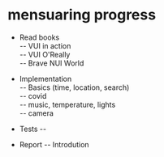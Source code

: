 # mensuaring progress

- Read books   
-- VUI in action  
-- VUI O'Really  
-- Brave NUI World    

- Implementation  
-- Basics (time, location, search)  
-- covid  
-- music, temperature, lights  
-- camera   

- Tests
-- 

- Report
-- Introdution

